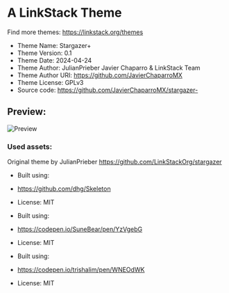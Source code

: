 # A LinkStack Theme
Find more themes: https://linkstack.org/themes
                                                                                                                                                                         
*	Theme Name: Stargazer+
*	Theme Version: 0.1
*	Theme Date: 2024-04-24
*	Theme Author: JulianPrieber Javier Chaparro & LinkStack Team
*	Theme Author URI: https://github.com/JavierChaparroMX
*	Theme License: GPLv3
*	Source code: https://github.com/JavierChaparroMX/stargazer-

## Preview:
![Preview](/preview.gif)


### Used assets:
Original theme by JulianPrieber
https://github.com/LinkStackOrg/stargazer

* Built using:
* https://github.com/dhg/Skeleton
* License: MIT

* Built using:
* https://codepen.io/SuneBear/pen/YzVgebG
* License: MIT

* Built using:
* https://codepen.io/trishalim/pen/WNEOdWK
* License: MIT
